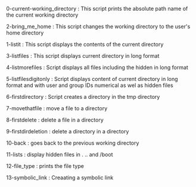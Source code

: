 0-current-working_directory : This script prints the absolute path name of the current working directory

2-bring_me_home : This script changes the working directory to the user's home directory

1-listit : This script displays the contents of the current directory

3-listfiles : This script displays current directory in long format

4-listmorefiles : Script displays all files including the hidden in long format

5-listfilesdigitonly : Script displays content of current directory in long format and with user and group IDs numerical as wel as hidden files

6-firstdirectory : Script creates a directory in the tmp directory

7-movethatfile : move a file to a directory

8-firstdelete : delete a file in a directory

9-firstdirdeletion : delete a directory in a directory

10-back : goes back to the previous working directory

11-lists : display hidden files in . .. and /boot

12-file_type : prints the  file type 

13-symbolic_link : Creaating a symbolic link
